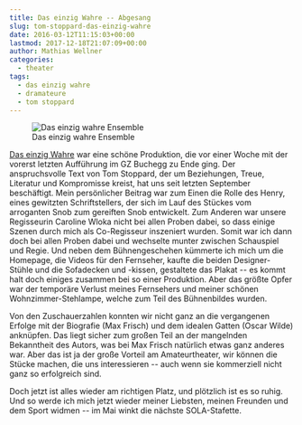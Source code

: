 ```yaml
---
title: Das einzig Wahre -- Abgesang
slug: tom-stoppard-das-einzig-wahre
date: 2016-03-12T11:15:03+00:00
lastmod: 2017-12-18T21:07:09+00:00
author: Mathias Wellner
categories:
  - theater
tags:
  - das einzig wahre
  - dramateure
  - tom stoppard
---
```

<figure>
  <img sizes="100vw" srcset="https://farm2.staticflickr.com/1535/25082042195_5608f7212d_n.jpg 320w, https://farm2.staticflickr.com/1535/25082042195_5608f7212d_z.jpg 640w, https://farm2.staticflickr.com/1535/25082042195_5608f7212d_c.jpg 800w, https://farm2.staticflickr.com/1535/25082042195_d903fe7552_h.jpg 1600w" src="https://farm2.staticflickr.com/1535/25082042195_5608f7212d_b.jpg" alt="Das einzig wahre Ensemble">
  <figcaption>Das einzig wahre Ensemble</figcaption>
</figure>

<!--more-->

[Das einzig Wahre](http://dramateure.ch/wordpress/produktionen/das-einzig-wahre "Das einzig Wahre") war eine schöne Produktion, die vor einer Woche mit der vorerst letzten Aufführung im GZ Buchegg zu Ende ging. Der anspruchsvolle Text von Tom Stoppard, der um Beziehungen, Treue, Literatur und Kompromisse kreist, hat uns seit letzten September beschäftigt. Mein persönlicher Beitrag war zum Einen die Rolle des Henry, eines gewitzten Schriftstellers, der sich im Lauf des Stückes vom arroganten Snob zum gereiften Snob entwickelt. Zum Anderen war unsere Regisseurin Caroline Wloka nicht bei allen Proben dabei, so dass einige Szenen durch mich als Co-Regisseur inszeniert wurden. Somit war ich dann doch bei allen Proben dabei und wechselte munter zwischen Schauspiel und Regie. Und neben dem Bühnengeschehen kümmerte ich mich um die Homepage, die Videos für den Fernseher, kaufte die beiden Designer-Stühle und die Sofadecken und -kissen, gestaltete das Plakat -- es kommt halt doch einiges zusammen bei so einer Produktion. Aber das größte Opfer war der temporäre Verlust meines Fernsehers und meiner schönen Wohnzimmer-Stehlampe, welche zum Teil des Bühnenbildes wurden. 

Von den Zuschauerzahlen konnten wir nicht ganz an die vergangenen Erfolge mit der Biografie (Max Frisch) und dem idealen Gatten (Oscar Wilde) anknüpfen. Das liegt sicher zum großen Teil an der mangelnden Bekanntheit des Autors, was bei Max Frisch natürlich etwas ganz anderes war. Aber das ist ja der große Vorteil am Amateurtheater, wir können die Stücke machen, die uns interessieren -- auch wenn sie kommerziell nicht ganz so erfolgreich sind. 

Doch jetzt ist alles wieder am richtigen Platz, und plötzlich ist es so ruhig. Und so werde ich mich jetzt wieder meiner Liebsten, meinen Freunden und dem Sport widmen -- im Mai winkt die nächste SOLA-Stafette.
